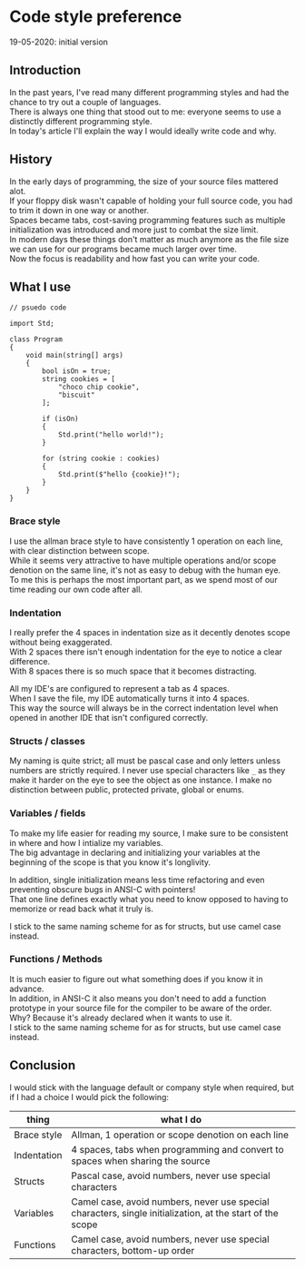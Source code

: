 # Code style preference

19-05-2020: initial version

## Introduction

In the past years, I've read many different programming styles and had the chance to try out a couple of languages.  
There is always one thing that stood out to me: everyone seems to use a distinctly different programming style.  
In today's article I'll explain the way I would ideally write code and why.

## History

In the early days of programming, the size of your source files mattered alot.  
If your floppy disk wasn't capable of holding your full source code, you had to trim it down in one way or another.  
Spaces became tabs, cost-saving programming features such as multiple initialization was introduced and more just to combat the size limit.  
In modern days these things don't matter as much anymore as the file size we can use for our programs became much larger over time.  
Now the focus is readability and how fast you can write your code.

## What I use

```unformatted
// psuedo code

import Std;

class Program
{
    void main(string[] args)
    {
        bool isOn = true;
        string cookies = [
            "choco chip cookie",
            "biscuit"
        ];

        if (isOn)
        {
            Std.print("hello world!");
        }

        for (string cookie : cookies)
        {
            Std.print($"hello {cookie}!");
        }
    }
}
```

### Brace style

I use the allman brace style to have consistently 1 operation on each line, with clear distinction between scope.  
While it seems very attractive to have multiple operations and/or scope denotion on the same line, it's not as easy to debug with the human eye.  
To me this is perhaps the most important part, as we spend most of our time reading our own code after all.

### Indentation

I really prefer the 4 spaces in indentation size as it decently denotes scope without being exaggerated.  
With 2 spaces there isn't enough indentation for the eye to notice a clear difference.  
With 8 spaces there is so much space that it becomes distracting.

All my IDE's are configured to represent a tab as 4 spaces.  
When I save the file, my IDE automatically turns it into 4 spaces.  
This way the source will always be in the correct indentation level when opened in another IDE that isn't configured correctly.

### Structs / classes

My naming is quite strict; all must be pascal case and only letters unless numbers are strictly required.
I never use special characters like `_` as they make it harder on the eye to see the object as one instance.
I make no distinction between public, protected private, global or enums.

### Variables / fields

To make my life easier for reading my source, I make sure to be consistent in where and how I intialize my variables.  
The big advantage in declaring and initializing your variables at the beginning of the scope is that you know it's longlivity.  

In addition, single initialization means less time refactoring and even preventing obscure bugs in ANSI-C with pointers!  
That one line defines exactly what you need to know opposed to having to memorize or read back what it truly is.

I stick to the same naming scheme for as for structs, but use camel case instead.

### Functions / Methods

It is much easier to figure out what something does if you know it in advance.  
In addition, in ANSI-C it also means you don't need to add a function prototype in your source file for the compiler to be aware of the order.  
Why? Because it's already declared when it wants to use it.  
I stick to the same naming scheme for as for structs, but use camel case instead.

## Conclusion

I would stick with the language default or company style when required, but if I had a choice I would pick the following:

**thing**   | **what I do**
----------- | ---------------------------------------------------------------------------------------------------------
Brace style | Allman, 1 operation or scope denotion on each line
Indentation | 4 spaces, tabs when programming and convert to spaces when sharing the source
Structs     | Pascal case, avoid numbers, never use special characters
Variables   | Camel case, avoid numbers, never use special characters, single initialization, at the start of the scope
Functions   | Camel case, avoid numbers, never use special characters, bottom-up order

